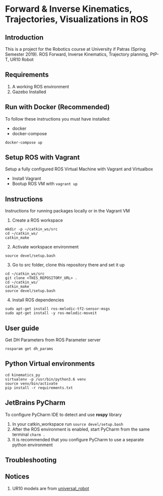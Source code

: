 Forward & Inverse Kinematics, Trajectories, Visualizations in ROS
==================================================================

## Introduction

This is a project for the Robotics course at University if Patras (Spring Semester 2019).
ROS Forward, Inverse Kinematics, Trajectory planning, PtP-T, UR10 Robot

## Requirements

1. A working ROS environment
2. Gazebo Installed

## Run with Docker (Recommended)

To follow these instructions you must have installed:
- docker
- docker-compose

```
docker-compose up
```

## Setup ROS with Vagrant

Setup a fully configured ROS Virtual Machine with Vagrant and Virtualbox
- Install Vagrant
- Bootup ROS VM with `vagrant up`


## Instructions

Instructions for running packages locally or in the Vagrant VM

1. Create a ROS workspace
```
mkdir -p ~/catkin_ws/src
cd ~/catkin_ws/
catkin_make
```

2. Activate workspace environment 
```
source devel/setup.bash
```

3. Go to src folder, clone this repository there and set it up
```
cd ~/catkin_ws/src
git clone <THIS_REPOSITORY_URL> .
cd ~/catkin_ws/
catkin_make
source devel/setup.bash
```

4. Install ROS dependencies
```
sudo apt-get install ros-melodic-tf2-sensor-msgs
sudo apt-get install -y ros-melodic-moveit
```

## User guide

Get DH Parameters from ROS Parameter server
```
rosparam get dh_params
```

## Python Virtual environments

```
cd kinematics_py
virtualenv -p /usr/bin/python3.6 venv
source venv/bin/activate
pip install -r requirements.txt
```

## JetBrains PyCharm

To configure PyCharm IDE to detect and use **rospy** library
1. In your catkin_workspace run `source devel/setup.bash`
2. After the ROS environment is enabled, start PyCharm from the same terminal `charm .`
3. It is recommended that you configure PyCharm to use a separate python environment

## Troubleshooting

## Notices

1. UR10 models are from [universal_robot](https://github.com/ros-industrial/universal_robot)
